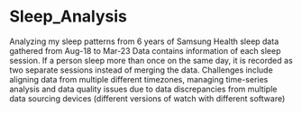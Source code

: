 # Sleep_Analysis
Analyzing my sleep patterns from 6 years of Samsung Health sleep data gathered from Aug-18 to Mar-23
Data contains information of each sleep session. If a person sleep more than once on the same day, it is recorded as two separate sessions instead of merging the data.
Challenges include aligning data from multiple different timezones, managing time-series analysis and data quality issues due to data discrepancies from multiple data sourcing devices (different versions of watch with different software)
